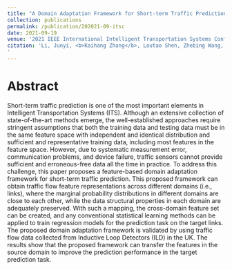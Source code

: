 ```yaml
---
title: "A Domain Adaptation Framework for Short-term Traffic Prediction"
collection: publications
permalink: /publication/202021-09-itsc
date: 2021-09-19
venue: '2021 IEEE International Intelligent Transportation Systems Conference (ITSC)'
citation: 'Li, Junyi, <b>Kaihang Zhang</b>, Loutao Shen, Zhebing Wang, Fangce Guo, Panagiotis Angeloudis, Xiqun Michael Chen, and Simon Hu. 2021. &quot;A Domain Adaptation Framework for Short-Term Traffic Prediction.&quot; In <i>2021 IEEE International Intelligent Transportation Systems Conference (ITSC)</i>, 3564–69. Indianapolis, IN, USA: IEEE.
'
---
```

# Abstract

Short-term traffic prediction is one of the most important elements in Intelligent Transportation Systems (ITS). Although an extensive collection of state-of-the-art methods emerge, the well-established approaches require stringent assumptions that both the training data and testing data must be in the same feature space with independent and identical distribution and sufficient and representative training data, including most features in the feature space. However, due to systematic measurement error, communication problems, and device failure, traffic sensors cannot provide sufficient and erroneous-free data all the time in practice. To address this challenge, this paper proposes a feature-based domain adaptation framework for short-term traffic prediction. This proposed framework can obtain traffic flow feature representations across different domains (i.e., links), where the marginal probability distributions in different domains are close to each other, while the data structural properties in each domain are adequately preserved. With such a mapping, the cross-domain feature set can be created, and any conventional statistical learning methods can be applied to train regression models for the prediction task on the target links. The proposed domain adaptation framework is validated by using traffic flow data collected from Inductive Loop Detectors (ILD) in the UK. The results show that the proposed framework can transfer the features in the source domain to improve the prediction performance in the target prediction task.
